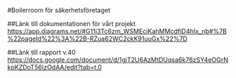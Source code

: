 #Boilerroom för säkerhetsföretaget

##Länk till dokumentationen för vårt projekt
https://app.diagrams.net/#G11j3Tc6zm_WSMEcjKahMMcdfiD4hIx_nb#%7B%22pageId%22%3A%22B-RZua62WC2ckK91uuGx%22%7D

##Länk till rapport v.40
https://docs.google.com/document/d/1gjT2U6AzMtDUqsa6k76zSY4eOGrNkpKZDoT56IzOdAA/edit?tab=t.0

